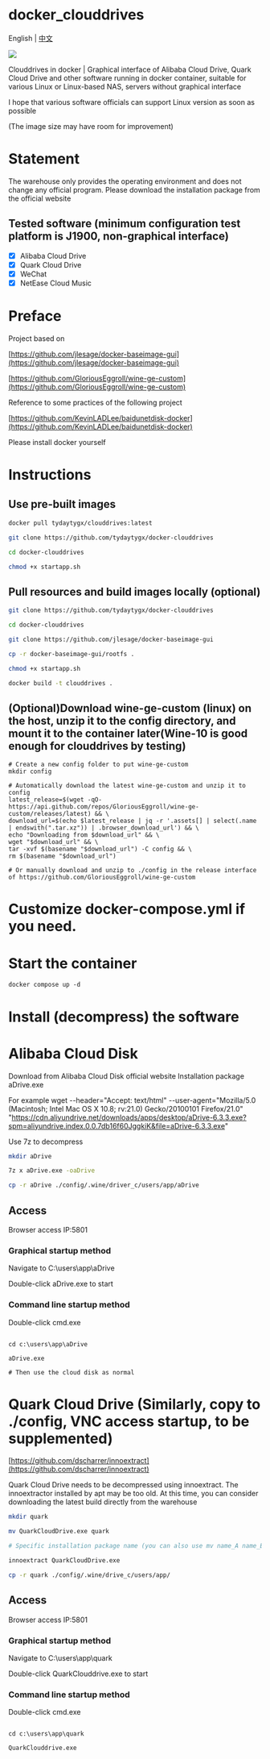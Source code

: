 # docker_clouddrives
English | [中文](https://github.com/tydaytygx/docker-clouddrives/blob/main/README.md)

![](https://raw.githubusercontent.com/tydaytygx/docker-clouddrives/refs/heads/main/images/docker-clouddrives.png)

Clouddrives in docker | Graphical interface of Alibaba Cloud Drive, Quark Cloud Drive and other software running in docker container, suitable for various Linux or Linux-based NAS, servers without graphical interface

I hope that various software officials can support Linux version as soon as possible

(The image size may have room for improvement)

# Statement

The warehouse only provides the operating environment and does not change any official program. Please download the installation package from the official website

## Tested software (minimum configuration test platform is J1900, non-graphical interface)

- [x] Alibaba Cloud Drive
- [x] Quark Cloud Drive
- [x] WeChat
- [x] NetEase Cloud Music

# Preface

Project based on

[https://github.com/jlesage/docker-baseimage-gui](https://github.com/jlesage/docker-baseimage-gui)

[https://github.com/GloriousEggroll/wine-ge-custom](https://github.com/GloriousEggroll/wine-ge-custom)

Reference to some practices of the following project

[https://github.com/KevinLADLee/baidunetdisk-docker](https://github.com/KevinLADLee/baidunetdisk-docker)

Please install docker yourself

# Instructions
## Use pre-built images
```bash
docker pull tydaytygx/clouddrives:latest

git clone https://github.com/tydaytygx/docker-clouddrives

cd docker-clouddrives

chmod +x startapp.sh

```
## Pull resources and build images locally (optional)
```bash
git clone https://github.com/tydaytygx/docker-clouddrives

cd docker-clouddrives

git clone https://github.com/jlesage/docker-baseimage-gui

cp -r docker-baseimage-gui/rootfs .

chmod +x startapp.sh

docker build -t clouddrives .
```

## (Optional)Download wine-ge-custom (linux) on the host, unzip it to the config directory, and mount it to the container later(Wine-10 is good enough for clouddrives by testing)
```
# Create a new config folder to put wine-ge-custom
mkdir config

# Automatically download the latest wine-ge-custom and unzip it to config
latest_release=$(wget -qO- https://api.github.com/repos/GloriousEggroll/wine-ge-custom/releases/latest) && \
download_url=$(echo $latest_release | jq -r '.assets[] | select(.name | endswith(".tar.xz")) | .browser_download_url') && \
echo "Downloading from $download_url" && \
wget "$download_url" && \
tar -xvf $(basename "$download_url") -C config && \
rm $(basename "$download_url")

# Or manually download and unzip to ./config in the release interface of https://github.com/GloriousEggroll/wine-ge-custom
```
# Customize docker-compose.yml if you need.

# Start the container

```
docker compose up -d
```

# Install (decompress) the software

# Alibaba Cloud Disk
Download from Alibaba Cloud Disk official website Installation package aDrive.exe

For example
wget --header="Accept: text/html" --user-agent="Mozilla/5.0 (Macintosh; Intel Mac OS X 10.8; rv:21.0) Gecko/20100101 Firefox/21.0" "https://cdn.aliyundrive.net/downloads/apps/desktop/aDrive-6.3.3.exe?spm=aliyundrive.index.0.0.7db16f60JggkiK&file=aDrive-6.3.3.exe"

Use 7z to decompress

```bash
mkdir aDrive

7z x aDrive.exe -oaDrive

cp -r aDrive ./config/.wine/driver_c/users/app/aDrive

```

## Access

Browser access IP:5801

### Graphical startup method

Navigate to C:\users\app\aDrive

Double-click aDrive.exe to start

### Command line startup method

Double-click cmd.exe
```batch

cd c:\users\app\aDrive

aDrive.exe

# Then use the cloud disk as normal

```

# Quark Cloud Drive (Similarly, copy to ./config, VNC access startup, to be supplemented)

[https://github.com/dscharrer/innoextract](https://github.com/dscharrer/innoextract)

Quark Cloud Drive needs to be decompressed using innoextract. The innoextractor installed by apt may be too old. At this time, you can consider downloading the latest build directly from the warehouse

```bash
mkdir quark

mv QuarkCloudDrive.exe quark

# Specific installation package name (you can also use mv name_A name_B to change the file name)

innoextract QuarkCloudDrive.exe

cp -r quark ./config/.wine/drive_c/users/app/
```

## Access

Browser access IP:5801

### Graphical startup method

Navigate to C:\users\app\quark

Double-click QuarkClouddrive.exe to start

### Command line startup method

Double-click cmd.exe

```batch

cd c:\users\app\quark

QuarkClouddrive.exe
```
